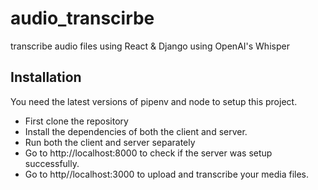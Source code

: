 # audio_transcirbe

transcribe audio files using React & Django using OpenAI's Whisper

## Installation

You need the latest versions of pipenv and node to setup this project.

- First clone the repository
- Install the dependencies of both the client and server.
- Run both the client and server separately
- Go to http://localhost:8000 to check if the server was setup successfully.
- Go to http//localhost:3000 to upload and transcribe your media files.
